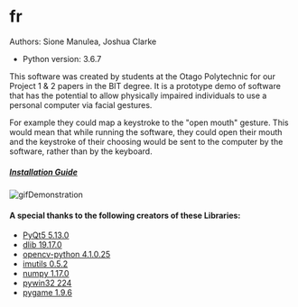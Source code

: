 # fr
Authors: Sione Manulea, Joshua Clarke
- Python version: 3.6.7

This software was created by students at the Otago Polytechnic for our Project 1 & 2 papers in the BIT degree. It is a prototype demo of software that has the potential to allow physically impaired individuals to use a personal computer via facial gestures.

For example they could map a keystroke to the "open mouth" gesture. This would mean that while running the software, they could open their mouth and the keystroke of their choosing would be sent to the computer by the software, rather than by the keyboard.

##### [Installation Guide](https://github.com/accessibilitysoftwarehub/FaceSwitch2/wiki/Installation-Guide) #

![gifDemonstration](https://i.imgur.com/PDeQAyX.gif)

#### A special thanks to the following creators of these Libraries:
- [PyQt5 5.13.0](https://pypi.org/project/PyQt5/)
- [dlib 19.17.0](https://pypi.org/project/dlib/)
- [opencv-python 4.1.0.25](https://pypi.org/project/opencv-python/)
- [imutils 0.5.2](https://pypi.org/project/imutils/)
- [numpy 1.17.0 ](https://pypi.org/project/numpy/)
- [pywin32 224](https://pypi.org/project/pywin32/)
- [pygame 1.9.6](https://pypi.org/project/pygame/)

